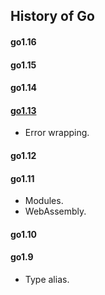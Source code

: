 History of Go
-

#### go1.16

#### go1.15

#### go1.14

#### [go1.13](https://golang.org/doc/go1.13)

* Error wrapping.

#### go1.12

#### go1.11

* Modules.
* WebAssembly.

#### go1.10

#### go1.9

* Type alias.
